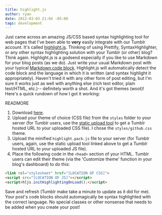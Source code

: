 ```yaml
---
title: highlight.js
author: ryan
date: 2012-03-03 21:04 -05:00
tags: development
---
```


Just came across an amazing JS/CSS based syntax highlighting tool for web pages that I've been able to __very__ easily integrate with our Tumblr account. It's called [highlight.js](http://softwaremaniacs.org/soft/highlight/en/). Thinking of using Prettify, SyntaxHighlighter, or any other syntax highlighting solution with your Tumblr (or other) blog? Think again. Highlight.js is a godsend especially if you like to use Markdown for your blog posts (as we do). Just write your usual Markdown post with your typical [Markdown code block](http://daringfireball.net/projects/markdown/syntax#precode). Highlight.js will automatically detect the code block and the language in which it is written (and syntax highlight it appropriately). Haven't tried it with any other form of post editing, but I'm sure it works just as well with anything else (rich text editor, plain text/HTML, etc.)-- definitely worth a shot. And it's got themes (woot)! Here's a quick rundown of how I got it working:

READMORE

1. Download [here](http://softwaremaniacs.org/soft/highlight/en/download/).
2. Upload your theme of choice (CSS file) from the `styles` folder to your server (for Tumblr users, use the [static upload tool](http://www.tumblr.com/themes/upload_static_file) to get a Tumblr hosted URL to your uploaded CSS file). I chose the `styles/github.css` theme.
3. Upload the minified `highlight.pack.js` file to your server (for Tumblr users, again, use the static upload tool linked above to get a Tumblr hosted URL to your uploaded JS file).
4. Place the following code in the `<head>` section of your HTML. Tumblr users can edit their theme (via the 'Customize theme' function in your blog's dashboard) to do this:

```html
<link rel="stylesheet" href="[LOCATION OF CSS]">
<script src="[LOCATION OF JS]"></script>
<script>hljs.initHighlightingOnLoad();</script>
```

Save and refresh (Tumblr make take a minute to update as it did for me). Your post's code blocks should automagically be syntax highlighted with the correct language. No special classes or other nonsense that needs to be added when you create your post!
